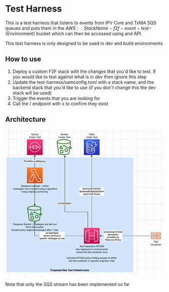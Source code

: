 # Test Harness

This is a test harness that listens to events from IPV Core and TxMA SQS queues and puts them in the ${AWS::StackName}-f2f-event-test-${Environment} bucket which can then be accessed using and API.

This test harness is only designed to be used in dev and build environments

## How to use
1. Deploy a custom F2F stack with the changes that you'd like to test. If you would like to test against what is in dev then ignore this step
2. Update the test-harness/samconfig.toml with a stack name, and the backend stack that you'd like to use (if you don't change this the dev stack will be used)
3. Trigger the events that you are looking for 
4. Call the / endpoint with x to confirm they exist

## Architecture
![Architecture diagram](./docs/test-harness.png)

Note that only the SQS stream has been implemented so far